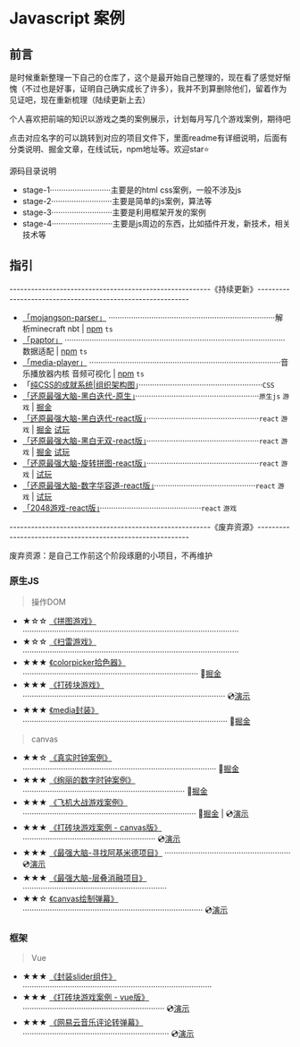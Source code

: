 

# Javascript 案例

## 前言

是时候重新整理一下自己的仓库了，这个是最开始自己整理的，现在看了感觉好惭愧（不过也是好事，证明自己确实成长了许多），我并不到算删除他们，留着作为见证吧，现在重新梳理（陆续更新上去）

个人喜欢把前端的知识以游戏之类的案例展示，计划每月写几个游戏案例，期待吧

点击对应名字的可以跳转到对应的项目文件下，里面readme有详细说明，后面有分类说明、掘金文章，在线试玩，npm地址等。欢迎star⭐

源码目录说明

- stage-1···························主要是的html css案例，一般不涉及js
- stage-2···························主要是简单的js案例，算法等
- stage-3···························主要是利用框架开发的案例
- stage-4···························主要是js周边的东西，比如插件开发，新技术，相关技术等



## 指引

--------------------------------------------------------《持续更新》-----------------------------------------------------------



- [「mojangson-parser」](https://github.com/hans000/mojangson-parser)  ··········································································解析minecraft nbt | [npm](https://www.npmjs.com/package/mojangson-parser) `ts`
- [「paptor」](https://github.com/hans000/paptor)  ··································································································数据适配 | [npm](https://www.npmjs.com/package/mojangson-parser) `ts`
- [「media-player」](https://www.npmjs.com/package/@hans000/media-player)  ·····················································································音乐播放器内核 音频可视化 | [npm](https://www.npmjs.com/package/mojangson-parser) `ts`
- 「[纯CSS的成就系统|组织架构图](https://github.com/hans000/veg-javascript/tree/master/stage-1/树形结构)」·······················································`CSS`
- [「还原最强大脑-黑白迭代-原生」](https://github.com/hans000/veg-javascript/tree/master/stage-1/树形结构)·······················································`原生js` `游戏` | [掘金](https://juejin.im/post/5ee5f99ae51d45789a7f27c7)
- [「还原最强大脑-黑白迭代-react版」](https://github.com/hans000/veg-javascript/tree/master/stage-3/react-test)··················································`react` `游戏` | [掘金](https://juejin.im/post/5ee5f99ae51d45789a7f27c7) [试玩](https://hans000.gitee.io/turn-black-and-white/)
- [「还原最强大脑-黑白无双-react版」](https://github.com/hans000/veg-javascript/tree/master/stage-3/react-test)··················································`react` `游戏` | [掘金](https://juejin.im/post/5eedc0abf265da02d421d065) [试玩](https://hans000.gitee.io/either-black-or-white/)
- [「还原最强大脑-旋转拼图-react版」](https://github.com/hans000/veg-javascript/tree/master/stage-3/react-test)··················································`react` `游戏` | [试玩](https://hans000.gitee.io/rotate-jigsaw/)
- [「还原最强大脑-数字华容道-react版」](https://github.com/hans000/veg-javascript/tree/master/stage-3/react-test)·············································`react` `游戏` | [试玩](https://hans000.gitee.io/number-puzzle/)
- [「2048游戏-react版」](https://github.com/hans000/veg-javascript/tree/master/stage-3/react-test)·············································`react` `游戏`





--------------------------------------------------------《废弃资源》-----------------------------------------------------------

废弃资源：是自己工作前这个阶段琢磨的小项目，不再维护

### 原生JS

> 操作DOM

- ★☆☆ [《拼图游戏》](https://github.com/hans000/JavaScript/tree/master/game/puzzle/test) ································································································
- ★☆☆ [《扫雷游戏》](https://github.com/hans000/JavaScript/blob/master/game/扫雷) ································································································
- ★★★ [《colorpicker拾色器》]() ·············································································· 📄[掘金](https://juejin.im/post/5d386043f265da1b7f29c1ab) 
- ★★★ [《打砖块游戏》](https://github.com/hans000/JavaScript/tree/master/game/breakout)  ·························································································· 💿[演示](https://www.bilibili.com/video/av61756000) 
- ★★★ [《media封装》](https://github.com/hans000/media)  ··························································································· 📄[掘金](https://juejin.im/post/5d58bc4b6fb9a06b0202c005) 

> canvas

- ★★☆ [《真实时钟案例》](https://github.com/hans000/veg-javascript/tree/master/canvas/clock) ······················································································ 📄[掘金](https://juejin.im/post/5d2bf800f265da1bab29de81) 
- ★★★ [《绚丽的数字时钟案例》](https://github.com/hans000/veg-javascript/tree/master/canvas/digit-clock) ········································································ 📄[掘金](https://juejin.im/post/5d006433e51d45775c73dcc1) 
- ★★★ [《飞机大战游戏案例》](https://github.com/hans000/veg-javascript/tree/master/canvas/plane) ············································································· 📄[掘金](https://juejin.im/post/5d2d46506fb9a07ed740afe8)  |  💿[演示](https://www.bilibili.com/video/av56186806) 
- ★★★ [《打砖块游戏案例 - canvas版》](https://github.com/hans000/veg-javascript-Case/tree/master/canvas/blockout) ··························································· 💿[演示](https://www.bilibili.com/video/av61756000) 
- ★★★ [《最强大脑-寻找阿基米德项目》](https://github.com/hans000/veg-javascript/tree/master/canvas/polyon) ························································ 💿[演示](https://www.bilibili.com/video/av64294782) 
- ★★★ [《最强大脑-层叠消融项目》](https://github.com/hans000/cascade_ablation_ol)  ································································
- ★★☆ [《canvas绘制弹幕》](https://github.com/hans000/JavaScript/tree/master/canvas/barrage)  ················································································ 💿[演示](https://www.bilibili.com/video/av63579877) 

### 框架

> Vue

- ★★★ [《封装slider组件》](https://github.com/hans000/JavaScript/tree/master/vue-components/Slider) ····················································································
- ★★★ [《打砖块游戏案例 - vue版》](https://github.com/hans000/breakout)  ······························································· 💿[演示](https://www.bilibili.com/video/av61756000) 
- ★★★ [《网易云音乐评论转弹幕》](https://github.com/hans000/music)  ································································· 💿[演示](https://www.bilibili.com/video/av63579877) 
